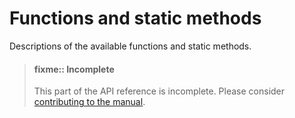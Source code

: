 
# Functions and static methods

Descriptions of the available functions and static methods.

> #### fixme:: Incomplete 
> This part of the API reference is incomplete. Please consider
> [contributing to the manual][1].


[1]: https://github.com/contao/docs/blob/master/CONTRIBUTING.md
